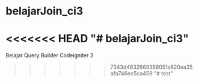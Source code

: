 # belajarJoin_ci3
<<<<<<< HEAD
"# belajarJoin_ci3" 
=======

Belajar Query Builder Codeigniter 3
>>>>>>> 7343d4632669358051a820ea35afa746ec5ca459
"# test" 
